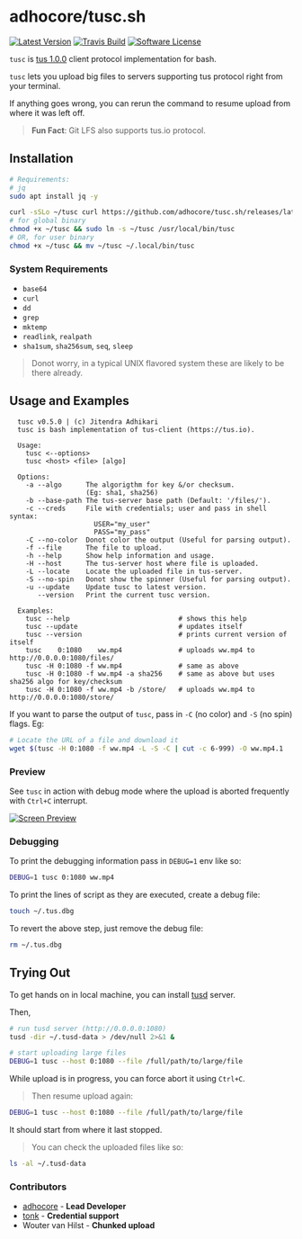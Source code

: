 # adhocore/tusc.sh

[![Latest Version](https://img.shields.io/github/release/adhocore/tusc.sh.svg?style=flat-square)](https://github.com/adhocore/tusc.sh/releases)
[![Travis Build](https://img.shields.io/travis/com/adhocore/tusc.sh/master.svg?style=flat-square)](https://travis-ci.com/adhocore/tusc.sh?branch=master)
[![Software License](https://img.shields.io/badge/license-MIT-brightgreen.svg?style=flat-square)](LICENSE)

`tusc` is [tus 1.0.0](https://tus.io) client protocol implementation for bash.

`tusc` lets you upload big files to servers supporting tus protocol right from your terminal.

If anything goes wrong, you can rerun the command to resume upload from where it was left off.

> **Fun Fact**: Git LFS also supports tus.io protocol.

## Installation

```sh
# Requirements:
# jq
sudo apt install jq -y

curl -sSLo ~/tusc curl https://github.com/adhocore/tusc.sh/releases/latest/download/tusc
# for global binary
chmod +x ~/tusc && sudo ln -s ~/tusc /usr/local/bin/tusc
# OR, for user binary
chmod +x ~/tusc && mv ~/tusc ~/.local/bin/tusc
```

### System Requirements

- `base64`
- `curl`
- `dd`
- `grep`
- `mktemp`
- `readlink`, `realpath`
- `sha1sum`, `sha256sum`, `seq`, `sleep`

> Donot worry, in a typical UNIX flavored system these are likely to be there already.


## Usage and Examples
```
  tusc v0.5.0 | (c) Jitendra Adhikari
  tusc is bash implementation of tus-client (https://tus.io).

  Usage:
    tusc <--options>
    tusc <host> <file> [algo]

  Options:
    -a --algo      The algorigthm for key &/or checksum.
                   (Eg: sha1, sha256)
    -b --base-path The tus-server base path (Default: '/files/').
    -c --creds     File with credentials; user and pass in shell syntax:
                     USER="my_user"
                     PASS="my_pass"
    -C --no-color  Donot color the output (Useful for parsing output).
    -f --file      The file to upload.
    -h --help      Show help information and usage.
    -H --host      The tus-server host where file is uploaded.
    -L --locate    Locate the uploaded file in tus-server.
    -S --no-spin   Donot show the spinner (Useful for parsing output).
    -u --update    Update tusc to latest version.
       --version   Print the current tusc version.

  Examples:
    tusc --help                           # shows this help
    tusc --update                         # updates itself
    tusc --version                        # prints current version of itself
    tusc    0:1080    ww.mp4              # uploads ww.mp4 to http://0.0.0.0:1080/files/
    tusc -H 0:1080 -f ww.mp4              # same as above
    tusc -H 0:1080 -f ww.mp4 -a sha256    # same as above but uses sha256 algo for key/checksum
    tusc -H 0:1080 -f ww.mp4 -b /store/   # uploads ww.mp4 to http://0.0.0.0:1080/store/
```

If you want to parse the output of `tusc`, pass in `-C` (no color) and `-S` (no spin) flags. Eg:
```sh
# Locate the URL of a file and download it
wget $(tusc -H 0:1080 -f ww.mp4 -L -S -C | cut -c 6-999) -O ww.mp4.1
```

### Preview
See `tusc` in action with debug mode where the upload is aborted frequently with `Ctrl+C` interrupt.

[![Screen Preview](https://imgur.com/SN4lE3o.gif "tusc in action")](https://github.com/adhocore/tusc.sh)

### Debugging
To print the debugging information pass in `DEBUG=1` env like so:
```sh
DEBUG=1 tusc 0:1080 ww.mp4
```

To print the lines of script as they are executed, create a debug file:
```sh
touch ~/.tus.dbg
```

To revert the above step, just remove the debug file:
```sh
rm ~/.tus.dbg
```


## Trying Out
To get hands on in local machine, you can install [tusd](https://github.com/tus/tusd#download-pre-builts-binaries-recommended) server.

Then,
```sh
# run tusd server (http://0.0.0.0:1080)
tusd -dir ~/.tusd-data > /dev/null 2>&1 &

# start uploading large files
DEBUG=1 tusc --host 0:1080 --file /full/path/to/large/file
```

While upload is in progress, you can force abort it using `Ctrl+C`.

> Then resume upload again:
```sh
DEBUG=1 tusc --host 0:1080 --file /full/path/to/large/file
```

It should start from where it last stopped.

> You can check the uploaded files like so:
```sh
ls -al ~/.tusd-data
```


### Contributors

- [adhocore](https://github.com/adhocore) - **Lead Developer**
- [tonk](https://github.com/tonk) - **Credential support**
- Wouter van Hilst - **Chunked upload**
